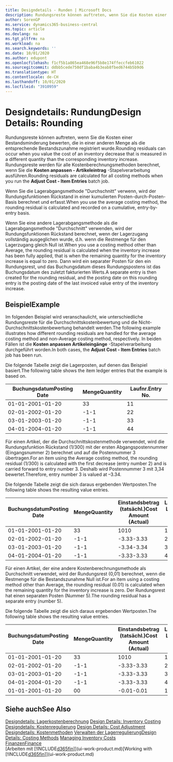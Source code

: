 ```yaml
---
title: Designdetails - Runden | Microsoft Docs
description: Rundungsreste können auftreten, wenn Sie die Kosten einer Bestandsminderung bewerten, die in einer anderen Menge als die entsprechende Bestandszunahme registriert wurde. Rundungsreste werden für alle Kostenberechnungsmethoden berechnet, wenn Sie die **Kosten anpassen - Artikeleintrag** -Stapelverarbeitung ausführen.
author: SorenGP
ms.service: dynamics365-business-central
ms.topic: article
ms.devlang: na
ms.tgt_pltfrm: na
ms.workload: na
ms.search.keywords: ''
ms.date: 10/01/2020
ms.author: edupont
ms.openlocfilehash: f1cf5b1a865ea468e96f5b8e174ffeccfeb61022
ms.sourcegitcommit: ddbb5cede750df1baba4b3eab8fbed6744b5b9d6
ms.translationtype: HT
ms.contentlocale: de-CH
ms.lasthandoff: 10/01/2020
ms.locfileid: "3910959"
---
```

# <a name="design-details-rounding"></a><span data-ttu-id="7c891-104">Designdetails: Rundung</span><span class="sxs-lookup"><span data-stu-id="7c891-104">Design Details: Rounding</span></span>
<span data-ttu-id="7c891-105">Rundungsreste können auftreten, wenn Sie die Kosten einer Bestandsminderung bewerten, die in einer anderen Menge als die entsprechende Bestandszunahme registriert wurde.</span><span class="sxs-lookup"><span data-stu-id="7c891-105">Rounding residuals can occur when you value the cost of an inventory decrease that is measured in a different quantity than the corresponding inventory increase.</span></span> <span data-ttu-id="7c891-106">Rundungsreste werden für alle Kostenberechnungsmethoden berechnet, wenn Sie die **Kosten anpassen - Artikeleintrag** -Stapelverarbeitung ausführen.</span><span class="sxs-lookup"><span data-stu-id="7c891-106">Rounding residuals are calculated for all costing methods when you run the **Adjust Cost - Item Entries** batch job.</span></span>  

 <span data-ttu-id="7c891-107">Wenn Sie die Lagerabgangsmethode "Durchschnitt" verwenn, wird der Rundungsfunktionen Rückstand in einer kumulierten Posten-durch-Posten-Basis berechnet und erfasst.</span><span class="sxs-lookup"><span data-stu-id="7c891-107">When you use the average costing method, the rounding residual is calculated and recorded on a cumulative, entry-by-entry basis.</span></span>  

 <span data-ttu-id="7c891-108">Wenn Sie eine andere Lagerabgangsmethode als die Lagerabgangsmethode "Durchschnitt" verwenden, wird der Rundungsfunktionen Rückstand berechnet, wenn der Lagerzugang vollständig ausgeglichen wurde, d.h. wenn die Restmenge für den Lagerzugang gleich Null ist.</span><span class="sxs-lookup"><span data-stu-id="7c891-108">When you use a costing method other than Average, the rounding residual is calculated when the inventory increase has been fully applied, that is when the remaining quantity for the inventory increase is equal to zero.</span></span> <span data-ttu-id="7c891-109">Dann wird ein separater Posten für den ein Rundungsrest, und das Buchungsdatum dieses Rundungspostens ist das Buchungsdatum des zuletzt fakturierten Werts.</span><span class="sxs-lookup"><span data-stu-id="7c891-109">A separate entry is then created for the rounding residual, and the posting date on this rounding entry is the posting date of the last invoiced value entry of the inventory increase.</span></span>  

## <a name="example"></a><span data-ttu-id="7c891-110">Beispiel</span><span class="sxs-lookup"><span data-stu-id="7c891-110">Example</span></span>  
 <span data-ttu-id="7c891-111">Im folgenden Beispiel wird veranschaulicht, wie unterschiedliche Rundungsreste für die Durchschnittskostenbewertung und die Nicht-Durchschnittskostenbewertung behandelt werden.</span><span class="sxs-lookup"><span data-stu-id="7c891-111">The following example illustrates how different rounding residuals are handled for the average costing method and non-Average costing method, respectively.</span></span> <span data-ttu-id="7c891-112">In beiden Fällen ist die **Kosten anpassen Artikeleingänge** -Stapelverarbeitung durchgeführt worden.</span><span class="sxs-lookup"><span data-stu-id="7c891-112">In both cases, the **Adjust Cost - Item Entries** batch job has been run.</span></span>  

 <span data-ttu-id="7c891-113">Die folgende Tabelle zeigt die Lagerposten, auf denen das Beispiel basiert.</span><span class="sxs-lookup"><span data-stu-id="7c891-113">The following table shows the item ledger entries that the example is based on.</span></span>  

|<span data-ttu-id="7c891-114">Buchungsdatum</span><span class="sxs-lookup"><span data-stu-id="7c891-114">Posting Date</span></span>|<span data-ttu-id="7c891-115">Menge</span><span class="sxs-lookup"><span data-stu-id="7c891-115">Quantity</span></span>|<span data-ttu-id="7c891-116">Laufnr.</span><span class="sxs-lookup"><span data-stu-id="7c891-116">Entry No.</span></span>|  
|------------------|--------------|---------------|  
|<span data-ttu-id="7c891-117">01-01-20</span><span class="sxs-lookup"><span data-stu-id="7c891-117">01-01-20</span></span>|<span data-ttu-id="7c891-118">3</span><span class="sxs-lookup"><span data-stu-id="7c891-118">3</span></span>|<span data-ttu-id="7c891-119">1</span><span class="sxs-lookup"><span data-stu-id="7c891-119">1</span></span>|  
|<span data-ttu-id="7c891-120">02-01-20</span><span class="sxs-lookup"><span data-stu-id="7c891-120">02-01-20</span></span>|<span data-ttu-id="7c891-121">-1</span><span class="sxs-lookup"><span data-stu-id="7c891-121">-1</span></span>|<span data-ttu-id="7c891-122">2</span><span class="sxs-lookup"><span data-stu-id="7c891-122">2</span></span>|  
|<span data-ttu-id="7c891-123">03-01-20</span><span class="sxs-lookup"><span data-stu-id="7c891-123">03-01-20</span></span>|<span data-ttu-id="7c891-124">-1</span><span class="sxs-lookup"><span data-stu-id="7c891-124">-1</span></span>|<span data-ttu-id="7c891-125">3</span><span class="sxs-lookup"><span data-stu-id="7c891-125">3</span></span>|  
|<span data-ttu-id="7c891-126">04-01-20</span><span class="sxs-lookup"><span data-stu-id="7c891-126">04-01-20</span></span>|<span data-ttu-id="7c891-127">-1</span><span class="sxs-lookup"><span data-stu-id="7c891-127">-1</span></span>|<span data-ttu-id="7c891-128">4</span><span class="sxs-lookup"><span data-stu-id="7c891-128">4</span></span>|  

 <span data-ttu-id="7c891-129">Für einen Artikel, der die Durchschnittskostenmethode verwendet, wird die Rundungsfunktion Rückstand (1/300) mit der ersten Abgangspostennummer (Eingangsnummer 2) berechnet und auf die Postennummer 3 übertragen.</span><span class="sxs-lookup"><span data-stu-id="7c891-129">For an item using the Average costing method, the rounding residual (1/300) is calculated with the first decrease (entry number 2) and is carried forward to entry number 3.</span></span> <span data-ttu-id="7c891-130">Deshalb wird Postennummer 3 mit  3,34 bewertet.</span><span class="sxs-lookup"><span data-stu-id="7c891-130">Therefore, entry number 3 is valued at –3.34.</span></span>  

 <span data-ttu-id="7c891-131">Die folgende Tabelle zeigt die sich daraus ergebenden Wertposten.</span><span class="sxs-lookup"><span data-stu-id="7c891-131">The following table shows the resulting value entries.</span></span>  

|<span data-ttu-id="7c891-132">Buchungsdatum</span><span class="sxs-lookup"><span data-stu-id="7c891-132">Posting Date</span></span>|<span data-ttu-id="7c891-133">Menge</span><span class="sxs-lookup"><span data-stu-id="7c891-133">Quantity</span></span>|<span data-ttu-id="7c891-134">Einstandsbetrag (tatsächl.)</span><span class="sxs-lookup"><span data-stu-id="7c891-134">Cost Amount (Actual)</span></span>|<span data-ttu-id="7c891-135">Lagerposten Laufnr.</span><span class="sxs-lookup"><span data-stu-id="7c891-135">Item Ledger Entry No.</span></span>|<span data-ttu-id="7c891-136">Laufnr.</span><span class="sxs-lookup"><span data-stu-id="7c891-136">Entry No.</span></span>|  
|------------------|--------------|----------------------------|---------------------------|---------------|  
|<span data-ttu-id="7c891-137">01-01-20</span><span class="sxs-lookup"><span data-stu-id="7c891-137">01-01-20</span></span>|<span data-ttu-id="7c891-138">3</span><span class="sxs-lookup"><span data-stu-id="7c891-138">3</span></span>|<span data-ttu-id="7c891-139">10</span><span class="sxs-lookup"><span data-stu-id="7c891-139">10</span></span>|<span data-ttu-id="7c891-140">1</span><span class="sxs-lookup"><span data-stu-id="7c891-140">1</span></span>|<span data-ttu-id="7c891-141">1</span><span class="sxs-lookup"><span data-stu-id="7c891-141">1</span></span>|  
|<span data-ttu-id="7c891-142">02-01-20</span><span class="sxs-lookup"><span data-stu-id="7c891-142">02-01-20</span></span>|<span data-ttu-id="7c891-143">-1</span><span class="sxs-lookup"><span data-stu-id="7c891-143">-1</span></span>|<span data-ttu-id="7c891-144">-3.33</span><span class="sxs-lookup"><span data-stu-id="7c891-144">-3.33</span></span>|<span data-ttu-id="7c891-145">2</span><span class="sxs-lookup"><span data-stu-id="7c891-145">2</span></span>|<span data-ttu-id="7c891-146">2</span><span class="sxs-lookup"><span data-stu-id="7c891-146">2</span></span>|  
|<span data-ttu-id="7c891-147">03-01-20</span><span class="sxs-lookup"><span data-stu-id="7c891-147">03-01-20</span></span>|<span data-ttu-id="7c891-148">-1</span><span class="sxs-lookup"><span data-stu-id="7c891-148">-1</span></span>|<span data-ttu-id="7c891-149">-3.34</span><span class="sxs-lookup"><span data-stu-id="7c891-149">-3.34</span></span>|<span data-ttu-id="7c891-150">3</span><span class="sxs-lookup"><span data-stu-id="7c891-150">3</span></span>|<span data-ttu-id="7c891-151">3</span><span class="sxs-lookup"><span data-stu-id="7c891-151">3</span></span>|  
|<span data-ttu-id="7c891-152">04-01-20</span><span class="sxs-lookup"><span data-stu-id="7c891-152">04-01-20</span></span>|<span data-ttu-id="7c891-153">-1</span><span class="sxs-lookup"><span data-stu-id="7c891-153">-1</span></span>|<span data-ttu-id="7c891-154">-3.33</span><span class="sxs-lookup"><span data-stu-id="7c891-154">-3.33</span></span>|<span data-ttu-id="7c891-155">4</span><span class="sxs-lookup"><span data-stu-id="7c891-155">4</span></span>|<span data-ttu-id="7c891-156">4</span><span class="sxs-lookup"><span data-stu-id="7c891-156">4</span></span>|  

 <span data-ttu-id="7c891-157">Für einen Artikel, der eine andere Kostenberechnungsmethode als Durchschnitt verwendet, wird der Rundungsrest (0,01) berechnet, wenn die Restmenge für die Bestandszunahme Null ist.</span><span class="sxs-lookup"><span data-stu-id="7c891-157">For an item using a costing method other than Average, the rounding residual (0.01) is calculated when the remaining quantity for the inventory increase is zero.</span></span> <span data-ttu-id="7c891-158">Der Rundungsrest hat einen separaten Posten (Nummer 5).</span><span class="sxs-lookup"><span data-stu-id="7c891-158">The rounding residual has a separate entry (number 5).</span></span>  

 <span data-ttu-id="7c891-159">Die folgende Tabelle zeigt die sich daraus ergebenden Wertposten.</span><span class="sxs-lookup"><span data-stu-id="7c891-159">The following table shows the resulting value entries.</span></span>  

|<span data-ttu-id="7c891-160">Buchungsdatum</span><span class="sxs-lookup"><span data-stu-id="7c891-160">Posting Date</span></span>|<span data-ttu-id="7c891-161">Menge</span><span class="sxs-lookup"><span data-stu-id="7c891-161">Quantity</span></span>|<span data-ttu-id="7c891-162">Einstandsbetrag (tatsächl.)</span><span class="sxs-lookup"><span data-stu-id="7c891-162">Cost Amount (Actual)</span></span>|<span data-ttu-id="7c891-163">Lagerposten Laufnr.</span><span class="sxs-lookup"><span data-stu-id="7c891-163">Item Ledger Entry No.</span></span>|<span data-ttu-id="7c891-164">Laufnr.</span><span class="sxs-lookup"><span data-stu-id="7c891-164">Entry No.</span></span>|  
|------------------|--------------|----------------------------|---------------------------|---------------|  
|<span data-ttu-id="7c891-165">01-01-20</span><span class="sxs-lookup"><span data-stu-id="7c891-165">01-01-20</span></span>|<span data-ttu-id="7c891-166">3</span><span class="sxs-lookup"><span data-stu-id="7c891-166">3</span></span>|<span data-ttu-id="7c891-167">10</span><span class="sxs-lookup"><span data-stu-id="7c891-167">10</span></span>|<span data-ttu-id="7c891-168">1</span><span class="sxs-lookup"><span data-stu-id="7c891-168">1</span></span>|<span data-ttu-id="7c891-169">1</span><span class="sxs-lookup"><span data-stu-id="7c891-169">1</span></span>|  
|<span data-ttu-id="7c891-170">02-01-20</span><span class="sxs-lookup"><span data-stu-id="7c891-170">02-01-20</span></span>|<span data-ttu-id="7c891-171">-1</span><span class="sxs-lookup"><span data-stu-id="7c891-171">-1</span></span>|<span data-ttu-id="7c891-172">-3.33</span><span class="sxs-lookup"><span data-stu-id="7c891-172">-3.33</span></span>|<span data-ttu-id="7c891-173">2</span><span class="sxs-lookup"><span data-stu-id="7c891-173">2</span></span>|<span data-ttu-id="7c891-174">2</span><span class="sxs-lookup"><span data-stu-id="7c891-174">2</span></span>|  
|<span data-ttu-id="7c891-175">03-01-20</span><span class="sxs-lookup"><span data-stu-id="7c891-175">03-01-20</span></span>|<span data-ttu-id="7c891-176">-1</span><span class="sxs-lookup"><span data-stu-id="7c891-176">-1</span></span>|<span data-ttu-id="7c891-177">-3.33</span><span class="sxs-lookup"><span data-stu-id="7c891-177">-3.33</span></span>|<span data-ttu-id="7c891-178">3</span><span class="sxs-lookup"><span data-stu-id="7c891-178">3</span></span>|<span data-ttu-id="7c891-179">3</span><span class="sxs-lookup"><span data-stu-id="7c891-179">3</span></span>|  
|<span data-ttu-id="7c891-180">04-01-20</span><span class="sxs-lookup"><span data-stu-id="7c891-180">04-01-20</span></span>|<span data-ttu-id="7c891-181">-1</span><span class="sxs-lookup"><span data-stu-id="7c891-181">-1</span></span>|<span data-ttu-id="7c891-182">-3.33</span><span class="sxs-lookup"><span data-stu-id="7c891-182">-3.33</span></span>|<span data-ttu-id="7c891-183">4</span><span class="sxs-lookup"><span data-stu-id="7c891-183">4</span></span>|<span data-ttu-id="7c891-184">4</span><span class="sxs-lookup"><span data-stu-id="7c891-184">4</span></span>|  
|<span data-ttu-id="7c891-185">01-01-20</span><span class="sxs-lookup"><span data-stu-id="7c891-185">01-01-20</span></span>|<span data-ttu-id="7c891-186">0</span><span class="sxs-lookup"><span data-stu-id="7c891-186">0</span></span>|<span data-ttu-id="7c891-187">-0.01</span><span class="sxs-lookup"><span data-stu-id="7c891-187">-0.01</span></span>|<span data-ttu-id="7c891-188">1</span><span class="sxs-lookup"><span data-stu-id="7c891-188">1</span></span>|<span data-ttu-id="7c891-189">5</span><span class="sxs-lookup"><span data-stu-id="7c891-189">5</span></span>|  

## <a name="see-also"></a><span data-ttu-id="7c891-190">Siehe auch</span><span class="sxs-lookup"><span data-stu-id="7c891-190">See Also</span></span>  
 <span data-ttu-id="7c891-191">[Designdetails: Lagerkostenberechnung](design-details-inventory-costing.md) </span><span class="sxs-lookup"><span data-stu-id="7c891-191">[Design Details: Inventory Costing](design-details-inventory-costing.md) </span></span>  
 <span data-ttu-id="7c891-192">[Designdetails: Kostenregulierung](design-details-cost-adjustment.md) </span><span class="sxs-lookup"><span data-stu-id="7c891-192">[Design Details: Cost Adjustment](design-details-cost-adjustment.md) </span></span>  
 <span data-ttu-id="7c891-193">[Designdetails: Kostenmethoden](design-details-costing-methods.md) [Verwalten der Lagerregulierung](finance-manage-inventory-costs.md)</span><span class="sxs-lookup"><span data-stu-id="7c891-193">[Design Details: Costing Methods](design-details-costing-methods.md) [Managing Inventory Costs](finance-manage-inventory-costs.md)</span></span>  
 [<span data-ttu-id="7c891-194">Finanzen</span><span class="sxs-lookup"><span data-stu-id="7c891-194">Finance</span></span>](finance.md)  
 <span data-ttu-id="7c891-195">[Arbeiten mit [!INCLUDE[d365fin](includes/d365fin_md.md)]](ui-work-product.md)</span><span class="sxs-lookup"><span data-stu-id="7c891-195">[Working with [!INCLUDE[d365fin](includes/d365fin_md.md)]](ui-work-product.md)</span></span>
